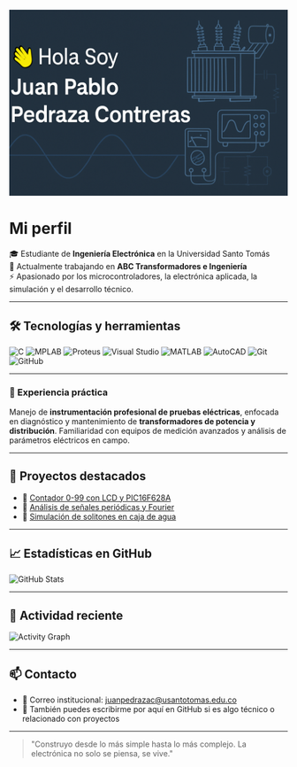 <!-- Banner personalizado -->
<p align="center">
  <img src="banner.png" alt="Banner de Juan Pablo Pedraza Contreras">
</p>

# Mi perfil 

🎓 Estudiante de **Ingeniería Electrónica** en la Universidad Santo Tomás  
🏢 Actualmente trabajando en **ABC Transformadores e Ingeniería**  
⚡ Apasionado por los microcontroladores, la electrónica aplicada, la simulación y el desarrollo técnico.

---

## 🛠️ Tecnologías y herramientas

![C](https://img.shields.io/badge/C-blue?style=for-the-badge&logo=c)
![MPLAB](https://img.shields.io/badge/MPLAB-red?style=for-the-badge)
![Proteus](https://img.shields.io/badge/Proteus-lightgrey?style=for-the-badge)
![Visual Studio](https://img.shields.io/badge/Visual_Studio-5C2D91?style=for-the-badge&logo=visual-studio&logoColor=white)
![MATLAB](https://img.shields.io/badge/MATLAB-orange?style=for-the-badge)
![AutoCAD](https://img.shields.io/badge/AutoCAD-EF1212?style=for-the-badge&logo=autodesk&logoColor=white)
![Git](https://img.shields.io/badge/Git-F05032?style=for-the-badge&logo=git&logoColor=white)
![GitHub](https://img.shields.io/badge/GitHub-181717?style=for-the-badge&logo=github)

---

### 🔬 Experiencia práctica

Manejo de **instrumentación profesional de pruebas eléctricas**, enfocada en diagnóstico y mantenimiento de **transformadores de potencia y distribución**. Familiaridad con equipos de medición avanzados y análisis de parámetros eléctricos en campo.

---

## 🚀 Proyectos destacados

- 🧮 [Contador 0-99 con LCD y PIC16F628A](https://github.com/juanpabl0806/contador-pic)
- 📡 [Análisis de señales periódicas y Fourier](https://github.com/juanpabl0806/fourier-analisis)
- 🔁 [Simulación de solitones en caja de agua](https://github.com/juanpabl0806/solitones-caja-agua)

---

## 📈 Estadísticas en GitHub

![GitHub Stats](https://github-readme-stats.vercel.app/api?username=juanpabl0806&show_icons=true&theme=tokyonight)


---

## 🔄 Actividad reciente

![Activity Graph](https://github-readme-activity-graph.cyclic.app/graph?username=juanpabl0806&theme=github-compact)

---

## 📫 Contacto

- 📧 Correo institucional: [juanpedrazac@usantotomas.edu.co](mailto:juanpedrazac@usantotomas.edu.co)
- 📨 También puedes escribirme por aquí en GitHub si es algo técnico o relacionado con proyectos

---

> "Construyo desde lo más simple hasta lo más complejo. La electrónica no solo se piensa, se vive."
